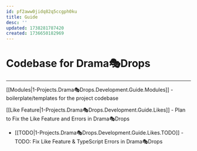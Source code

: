 ```yaml
---
id: pf2aww0jidq82q5ccgph0ku
title: Guide
desc: ''
updated: 1738281787420
created: 1736650182969
---
```


# Codebase for Drama🎭Drops
___

[[Modules|1-Projects.Drama🎭Drops.Development.Guide.Modules]] - boilerplate/templates for the project codebase

[[Like Feature|1-Projects.Drama🎭Drops.Development.Guide.Likes]] - Plan to Fix the Like Feature and Errors in Drama🎭Drops

- [[TODO|1-Projects.Drama🎭Drops.Development.Guide.Likes.TODO]] - TODO: Fix Like Feature & TypeScript Errors in Drama🎭Drops